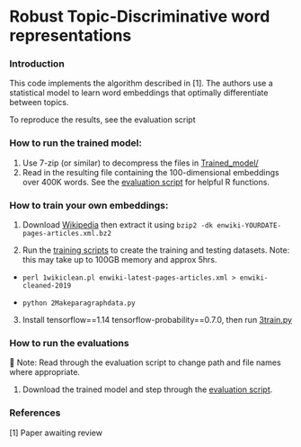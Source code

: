 # Robust Topic-Discriminative word representations

### Introduction

This code implements the algorithm described in [1]. The authors use a statistical model to learn word embeddings that optimally differentiate between topics.

To reproduce the results, see the evaluation script


### How to run the trained model:
1) Use 7-zip (or similar) to decompress the files in [Trained_model/](https://github.com/teeshirt-NLP/changepoint/tree/master/Trained_model)
2) Read in the resulting file containing the 100-dimensional embeddings over 400K words. See the [evaluation script](https://github.com/teeshirt-NLP/changepoint/blob/master/Scripts/4eval.R) for helpful R functions.


### How to train your own embeddings:
1) Download [Wikipedia](https://meta.wikimedia.org/wiki/Data_dump_torrents#English_Wikipedia) then extract it using ```bzip2 -dk enwiki-YOURDATE-pages-articles.xml.bz2```

2) Run the [training scripts](https://github.com/teeshirt-NLP/changepoint/tree/master/Scripts) to create the training and testing datasets. Note: this may take up to 100GB memory and approx 5hrs.

* ```perl 1wikiclean.pl enwiki-latest-pages-articles.xml > enwiki-cleaned-2019```

* ```python 2Makeparagraphdata.py```


3) Install tensorflow==1.14 tensorflow-probability==0.7.0, then run [3train.py](https://github.com/teeshirt-NLP/changepoint/blob/master/Scripts/3train.py)


### How to run the evaluations
🔶 Note: Read through the evaluation script to change path and file names where appropriate.

1) Download the trained model and step through the [evaluation script](https://github.com/teeshirt-NLP/changepoint/blob/master/Scripts/4eval.R).



### References
[1] Paper awaiting review

